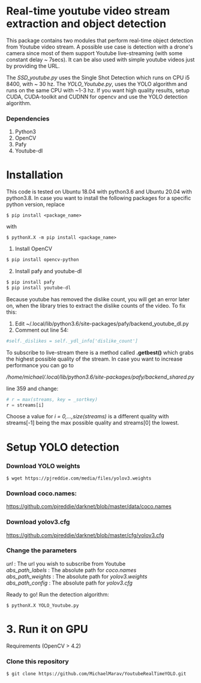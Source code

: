 # Real-time youtube video stream extraction and object detection 

This package contains two modules that perform real-time object detection from Youtube video stream. A possible use case is detection with a drone's camera since most of them support Youtube live-streaming (with some constant delay ~ 7secs). It can be also used with simple youtube videos just by providing the URL. 

The *SSD_youtube.py* uses the Single Shot Detection which runs on CPU i5 8400, with ~ 30 hz. The *YOLO_Youtube.py*, uses the YOLO algorithm and runs on the same CPU with ~1-3 hz. If you want high quality results, setup CUDA, CUDA-toolkit and CUDNN for opencv and use the YOLO detection algorithm.   
 
### Dependencies
1) Python3
2) OpenCV
3) Pafy 
4) Youtube-dl

# Installation
This code is tested on Ubuntu 18.04 with python3.6 and Ubuntu 20.04 with python3.8. In case you want to install the following packages for a specific python version, replace

```
$ pip install <package_name>
```
with 
```
$ pythonX.X -m pip install <package_name>
```

1. Install OpenCV 
```bash
$ pip install opencv-python
```
2. Install pafy and youtube-dl
```bash
$ pip install pafy 
$ pip install youtube-dl
```
Because youtube has removed the dislike count, you will get an error later on, when the library tries to extract the dislike counts of the video. To fix this:
1. Edit ~/.local/lib/python3.6/site-packages/pafy/backend_youtube_dl.py
2. Comment out line 54:
```python
#self._dislikes = self._ydl_info['dislike_count']
```

To subscribe to live-stream there is a method called **.getbest()** which grabs the highest possible quality of the stream. In case you want to increase performance you can go to 

*/home/michael/.local/lib/python3.6/site-packages/pafy/backend_shared.py*

line 359 and change:
```python
# r = max(streams, key = _sortkey)
r = streams[i]
```
Choose a value for *i = 0,...,size(streams)* is a different quality with streams[-1] being the max possible quality and streams[0] the lowest.

# Setup YOLO detection

### Download YOLO weights
``` 
$ wget https://pjreddie.com/media/files/yolov3.weights
```

### Download coco.names:
https://github.com/pjreddie/darknet/blob/master/data/coco.names

### Download yolov3.cfg
https://github.com/pjreddie/darknet/blob/master/cfg/yolov3.cfg

### Change the parameters 
*url* : The url you wish to subscribe from Youtube \
*abs_path_labels* : The absolute path for *coco.names* \
*abs_path_weights* : The absolute path for *yolov3.weights*\
*abs_path_config* : The absolute path for *yolov3.cfg*

Ready to go! Run the detection algorithm:
```
$ pythonX.X YOLO_Youtube.py
```
# 3. Run it on GPU 

Requirements (OpenCV > 4.2)


### Clone this repository 
```
$ git clone https://github.com/MichaelMarav/YoutubeRealTimeYOLO.git
```
